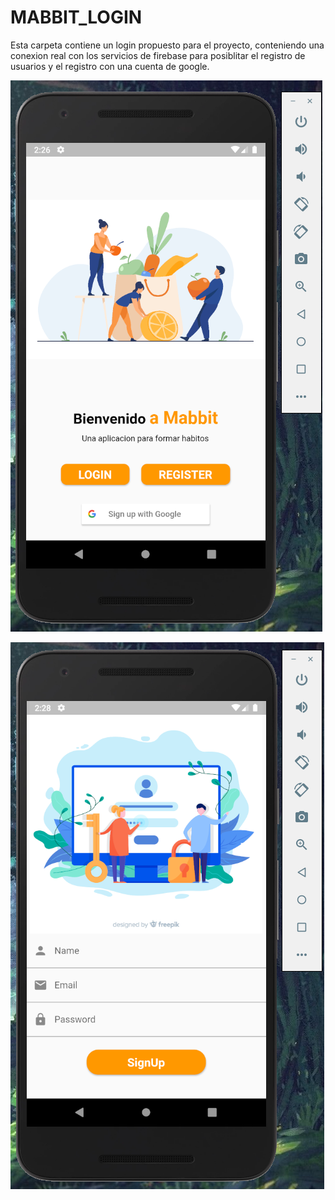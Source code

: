# MABBIT_LOGIN
Esta carpeta contiene un login propuesto para el proyecto, conteniendo una conexion real con los
servicios de firebase para posiblitar el registro de usuarios y el registro con una cuenta de google.

![mabbit_app](https://github.com/BetoMata/MABBIT/blob/main/Evidence/Ev6.PNG)

![mabbit_app](https://github.com/BetoMata/MABBIT/blob/main/Evidence/Ev8.PNG)